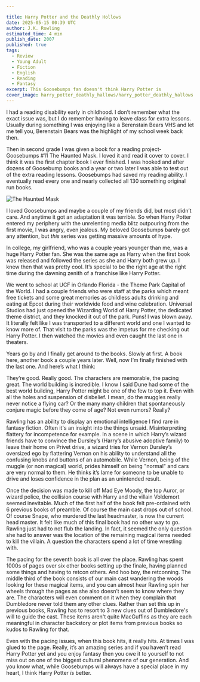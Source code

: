 ```yaml
---

title: Harry Potter and the Deathly Hollows
date: 2025-05-15 00:39 UTC
author: J.K. Rowling
estimated_time: 4 min
publish_date: 2007
published: true
tags: 
  - Review
  - Young Adult
  - Fiction
  - English
  - Reading
  - Fantasy
excerpt: This Goosebumps fan doesn't think Harry Potter is
cover_image: harry_potter_deathly_hallows/harry_potter_deathly_hallows.jpg
---
```


I had a reading disability early in childhood. I don’t remember what the exact issue was, but I do remember having to leave class for extra lessons. Usually during something I was enjoying like a Berenstain Bears VHS and let me tell you, Berenstain Bears was the highlight of my school week back then.

Then in second grade I was given a book for a reading project- Goosebumps #11 The Haunted Mask. I loved it and read it cover to cover. I think it was the first chapter book I ever finished. I was hooked and after dozens of Goosebump books and a year or two later I was able to test out of the extra reading lessons. Goosebumps had saved my reading ability. I eventually read every one and nearly collected all 130 something original run books.

![The Haunted Mask](harry_potter_deathly_hallows/haunted_mask.jpeg)

I loved Goosebumps and maybe a couple of my friends did, but most didn’t care. And anytime it got an adaptation it was terrible. So when Harry Potter entered my periphery with the unrelenting media blitz outpouring from the first movie, I was angry, even jealous. My beloved Goosebumps barely got any attention, but _this_ series was getting massive amounts of hype.

In college, my girlfriend, who was a couple years younger than me, was a huge Harry Potter fan. She was the same age as Harry when the first book was released and followed the series as she and Harry both grew up. I knew then that was pretty cool. It’s special to be the right age at the right time during the dawning zenith of a franchise like Harry Potter.

We went to school at UCF in Orlando Florida - the Theme Park Capital of the World. I had a couple friends who were staff at the parks which meant free tickets and some great memories as childless adults drinking and eating at Epcot during their worldwide food and wine celebration. Universal Studios had just opened the Wizarding World of Harry Potter, the dedicated theme district, and they knocked it out of the park. Puns! I was blown away. It literally felt like I was transported to a different world and one I wanted to know more of. That visit to the parks was the impetus for me checking out Harry Potter. I then watched the movies and even caught the last one in theaters.

Years go by and I finally get around to the books. Slowly at first. A book here, another book a couple years later. Well, now I’m finally finished with the last one. And here’s what I think:

They’re good. Really good. The characters are memorable, the pacing great. The world building is incredible. I know I said Dune had some of the best world building, Harry Potter might be one of the few to top it. Even with all the holes and suspension of disbelief. I mean, do the muggles really never notice a flying car? Or the many many children that spontaneously conjure magic before they come of age? Not even rumors? Really?

Rawling has an ability to display an emotional intelligence I find rare in fantasy fiction. Often it's an insight into the things unsaid. Misinterpreting flattery for incompetence for example. In a scene in which Harry’s wizard friends have to convince the Dursley’s (Harry’s abusive adoptive family) to leave their home on Privet drive, a wizard tries for Vernon Dursley’s oversized ego by flattering Vernon on his ability to understand all the confusing knobs and buttons of an automobile. While Vernon, being of the muggle (or non magical) world, prides himself on being "normal" and cars are very normal to them. He thinks it’s lame for someone to be unable to drive and loses confidence in the plan as an unintended result.

Once the decision was made to kill off Mad Eye Moody, the top Auror, or wizard police, the collision course with Harry and the villain Voldemort seemed inevitable. Much of the first half of the book felt pre-ordained with 6 previous books of preamble. Of course the main cast drops out of school. Of course Snape, who murdered the last headmaster, is now the current head master. It felt like much of this final book had no other way to go. Rawling just had to not flub the landing. In fact, it seemed the only question she had to answer was the location of the remaining magical items needed to kill the villain. A question the characters spend a lot of time wrestling with.

The pacing for the seventh book is all over the place. Rawling has spent 1000s of pages over six other books setting up the finale, having planned some things and having to retcon others. And hoo boy, the retconning. The middle third of the book consists of our main cast wandering the woods looking for these magical items, and you can almost hear Rawling spin her wheels through the pages as she also doesn’t seem to know where they are. The characters will even comment on it when they complain that Dumbledore never told them any other clues. Rather than set this up in previous books, Rawling has to resort to 3 new clues out of Dumbledore's will to guide the cast. These items aren't quite MacGuffins as they are each meaningful in character backstory or plot items from previous books so kudos to Rawling for that.

Even with the pacing issues, when this book hits, it really hits. At times I was glued to the page. Really, it’s an amazing series and if you haven’t read Harry Potter yet and you enjoy fantasy then you owe it to yourself to not miss out on one of the biggest cultural phenomena of our generation. And you know what, while Goosebumps will always have a special place in my heart, I think Harry Potter _is_ better.
